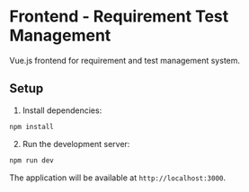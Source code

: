 # Frontend - Requirement Test Management

Vue.js frontend for requirement and test management system.

## Setup

1. Install dependencies:
```bash
npm install
```

2. Run the development server:
```bash
npm run dev
```

The application will be available at `http://localhost:3000`.